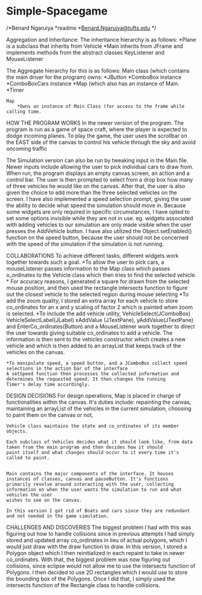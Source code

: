 # Simple-Spacegame
/*Benard Ngaruiya
 *readme
 *Benard.Ngaruiya@tufts.edu
 */
 
 Aggregation and Inheritance:
 The inheritance hierarchy is as follows:
 	*Plane is a subclass that inherits from Vehicle
 	*Main inherits from JFrame and implements methods from the abstract classes KeyListener and MouseListener
 	
 	
 The Aggregate hierarchy for this is as follows:
 	Main class (which contains the main driver for the program) owns:
 		*JButton
 		*ComboBox instance
 		*ComboBoxCars instance
 		*Map (which also has an instance of Main.
 		*Timer
 		
 	Map
 		*Owns an instance of Main Class (for access to the frame while calling time.
 		
 HOW THE PROGRAM WORKS
 In the newer version of the program. The program is run as a game of space craft, where the player is expected to dodge incoming planes.
 To play the game, the user uses the scrollbar on the EAST side of the canvas to control his vehicle through the sky and avoid oncoming traffic
 
 The Simulation version can also be run by tweaking input in the Main file. Newer inputs include allowing the user to pick individual cars to draw from.
 When run, the program displays an empty canvas screen, an action and a control bar. The user is then prompted
 to select from a drop box how many of three vehicles he would like on the canvas. After that, the user is also 
 given the choice to add more than the three selected vehicles on the screen. I have also implemented a speed selection
 prompt, giving the user the ability to decide what speed the simulation should move in. 
 Because some widgets are only required in specific circumstances, I have opted to set some options invisible while
 they are not in use. eg. widgets associated with adding vehicles to our simulation are only made visible when the user 
 presses the AddVehicle button. I have also utilized the Object.setEnabled() function on the speed button, because the 
 user should not be concerned with the speed of the simulation if the simulation is not running.
 
 COLLABORATIONS
 To achieve different tasks, different widgets work together towards such a goal.
 	*To allow the user to pick cars, a mouseListener passes information to the Map class which passes o_ordinates to the Vehicle class which then tries to find the selected vehicle.
 	* For accuracy reasons, I generated a square for drawn from the selected mouse position, and then used the rectangle intersects function to figure out the closest vehicle to the selected region during mouse selecting
 	*To add the zoom quality, I stored an extra array for each vehicle to store co_ordinates for an x and y scaling of factor 2 which is painted when zoom is selected.
 	*To include the add vehicle utility, VehicleSelect(JComboBox) VehicleSelectLabel(JLabel) xAddValue (JTextPane), yAddValue(JTextPane)
 	and EnterCo_ordinates(Button) and a MouseListener work together to direct the user towards giving suitable co_ordinates to add a vehicle.
 	The information is then sent to the vehicles constructor which creates a new vehicle and which is then added to an arrayList that keeps track
 	of the vehicles on the canvas. 
 	
 	*To manipulate speed, a speed button, and a JComboBox collect speed selections in the action bar of the interface
 	A setSpeed function then processes the collected information and determines the requested speed. It then changes the running
 	Timer's delay time accordingly.
 
 
 DESIGN DECISIONS
 For design operations, 
	Map is placed in charge of functionalities within the canvas. It's duties include: repainting the canvas, maintaining an arrayList of 
	the vehicles in the current simulation, choosing to paint them on the canvas or not,
	
	Vehicle class maintains the state and co_ordinates of its member objects.
	
	Each subclass of Vehicles decides what it should look like, from data taken from the main program and then decides how it should
	paint itself and what changes should occur to it every time it's called to paint.
	
	
	Main contains the major components of the interface. It houses instances of classes, canvas and pauseButton. It's functions
	primarily revolve around interacting with the user, collecting information on when the user wants the simulation to run and what vehicles the user
	wishes to see on the canvas. 
	
	In this version I got rid of Boats and cars since they are redundant and not needed in the game simulation.
	
	
	
CHALLENGES AND DISCOVERIES
	The biggest problem I had with this was figuring out how to handle collisions since in previous attempts I had simply stored and updated array co_ordinates in lieu of actual polygons, which I would just draw with the 
	draw function to draw. In this version, I stored a Polygon object which I then reinitialized in each repaint to take in newer co_ordinates. With that, the biggest problem was now figuring out collisions, since eclipse would not allow me to use the intersects function of Polygons. I then
	decided to use 2D rectangles which I would use to store the bounding box of the Polygons. Once I did that, I simply used the intersects function of the Rectangle class to handle collisions. 
	
